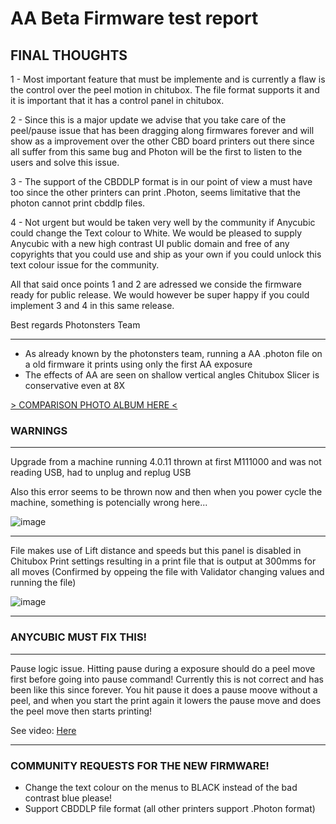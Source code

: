 # AA Beta Firmware test report


## FINAL THOUGHTS

1 - Most important feature that must be implemente and is currently a flaw is the control over the peel motion in chitubox. The file format supports it and it is important that it has a control panel in chitubox.

2 - Since this is a major update we advise that you take care of the peel/pause issue that has been dragging along firmwares forever and will show as a improvement over the other CBD board printers out there since all suffer from this same bug and Photon will be the first to listen to the users and solve this issue.

3 - The support of the CBDDLP format is in our point of view a must have too since the other printers can print .Photon, seems limitative that the photon cannot print cbddlp files.

4 - Not urgent but would be taken very well by the community if Anycubic could change the Text colour to White. We would be pleased to supply Anycubic with a new high contrast UI public domain and free of any copyrights that you could use and ship as your own if you could unlock this text colour issue for the community.

All that said once points 1 and 2 are adressed we conside the firmware ready for public release. We would however be super happy if you could implement 3 and 4 in this same release.

Best regards
Photonsters Team

----




- As already known by the photonsters team, running a AA .photon file on a old firmware it prints using only the first AA exposure
- The effects of AA are seen on shallow vertical angles Chitubox Slicer is conservative even at 8X


[> COMPARISON PHOTO ALBUM HERE <](https://photos.app.goo.gl/dej22eQ37uocnX2Y8)

### WARNINGS

----
Upgrade from a machine running 4.0.11 thrown at first M111000 and was not reading USB, had to unplug and replug USB

Also this error seems to be thrown now and then when you power cycle the machine, something is potencially wrong here...

![image](https://user-images.githubusercontent.com/11083514/56518115-85445c80-6536-11e9-910c-c2318e2d1e0f.png)

----
File makes use of Lift distance and speeds but this panel is disabled in Chitubox Print settings resulting in a print file that is output at 300mms for all moves (Confirmed by oppeing the file with Validator changing values and running the file)

![image](https://user-images.githubusercontent.com/11083514/56517916-0818e780-6536-11e9-9902-7bd8d5470836.png)

----

### ANYCUBIC MUST FIX THIS!

----
Pause logic issue. Hitting pause during a exposure should do a peel move first before going into pause command!
Currently this is not correct and has been like this since forever. You hit pause it does a pause moove without a peel, and when you start the print again it lowers the pause move and does the peel move then starts printing!

See video: [Here](https://www.youtube.com/watch?v=fx1MnDPhm9s) 

----

### COMMUNITY REQUESTS FOR THE NEW FIRMWARE!

- Change the text colour on the menus to BLACK instead of the bad contrast blue please!
- Support CBDDLP file format (all other printers support .Photon format)
